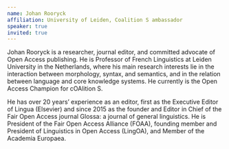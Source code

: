 ```yaml
---
name: Johan Rooryck
affiliation: University of Leiden, Coalition S ambassador
speaker: true
invited: true
---
```


Johan Rooryck is a researcher, journal editor, and committed advocate of Open Access publishing. He is Professor of French Linguistics at Leiden University in the Netherlands, where his main research interests lie in the interaction between morphology, syntax, and semantics, and in the relation between language and core knowledge systems. He currently is the Open Access Champion for cOAlition S.

He has over 20 years’ experience as an editor, first as the Executive Editor of Lingua (Elsevier) and since 2015 as the founder and Editor in Chief of the Fair Open Access journal Glossa: a journal of general linguistics. He is President of the Fair Open Access Alliance (FOAA), founding member and President of Linguistics in Open Access (LingOA), and Member of the Academia Europaea.
